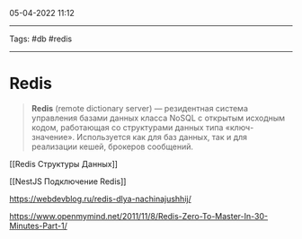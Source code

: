 05-04-2022
11:12
***
Tags: #db #redis
***
# Redis
>**Redis** (remote dictionary server) — резидентная система управления базами данных класса NoSQL с открытым исходным кодом, работающая со структурами данных типа «ключ-значение». Используется как для баз данных, так и для реализации кешей, брокеров сообщений.

[[Redis Структуры Данных]]

[[NestJS Подключение Redis]]

https://webdevblog.ru/redis-dlya-nachinajushhij/

https://www.openmymind.net/2011/11/8/Redis-Zero-To-Master-In-30-Minutes-Part-1/